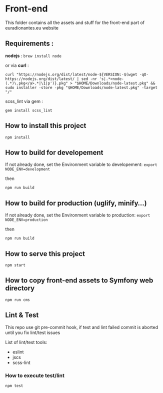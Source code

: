 # Front-end

This folder contains all the assets and stuff for the front-end part of euradionantes.eu website

## Requirements :


**nodejs** : `brew install node` 

or via **curl** :

```
curl "https://nodejs.org/dist/latest/node-${VERSION:-$(wget -qO- https://nodejs.org/dist/latest/ | sed -nr 's|.*>node-(.*)\.pkg</a>.*|\1|p')}.pkg" > "$HOME/Downloads/node-latest.pkg" && sudo installer -store -pkg "$HOME/Downloads/node-latest.pkg" -target "/"

```

scss_lint via gem :

`gem install scss_lint`


## How to install this project


`npm install`


## How to build for developement

If not already done, set the Environment variable to developement: `export NODE_ENV=development` 

then 

`npm run build`


## How to build for production (uglify, minify…)

If not already done, set the Environment variable to production: `export NODE_ENV=production` 

then

`npm run build`


## How to serve this project


`npm start`


## How to copy front-end assets to Symfony web directory

`npm run cms`


## Lint & Test

This repo use git pre-commit hook, if test and lint failed commit is aborted until you fix lint/test issues

List of lint/test tools:

- eslint
- jscs
- scss-lint

### How to execute test/lint

`npm test`